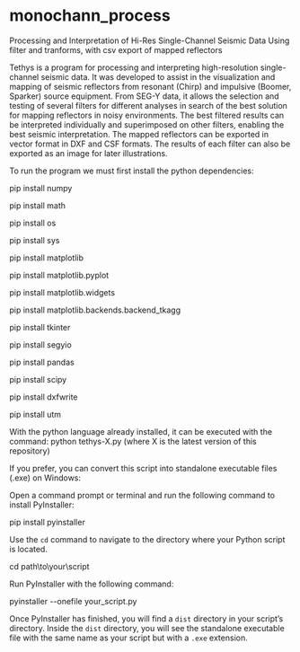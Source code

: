 


# monochann_process
Processing and Interpretation of Hi-Res Single-Channel Seismic Data
Using filter and tranforms, with csv export of mapped reflectors 

Tethys is a program for processing and interpreting high-resolution single-channel seismic data. It was developed to assist in the visualization and mapping of seismic reflectors from resonant (Chirp) and impulsive (Boomer, Sparker) source equipment.
From SEG-Y data, it allows the selection and testing of several filters for different analyses in search of the best solution for mapping reflectors in noisy environments. The best filtered results can be interpreted individually and superimposed on other filters, enabling the best seismic interpretation.
The mapped reflectors can be exported in vector format in DXF and CSF formats. The results of each filter can also be exported as an image for later illustrations.

To run the program we must first install the python dependencies:

pip install numpy

pip install math 

pip install os

pip install sys

pip install matplotlib

pip install matplotlib.pyplot

pip install matplotlib.widgets

pip install matplotlib.backends.backend_tkagg

pip install tkinter

pip install segyio

pip install pandas

pip install scipy

pip install dxfwrite

pip install utm


With the python language already installed, it can be executed with the command:
python tethys-X.py  (where X is the latest version of this repository)



If you prefer, you can convert this script into standalone executable files (.exe) on Windows:

Open a command prompt or terminal and run the following command to install PyInstaller:

pip install pyinstaller

Use the `cd` command to navigate to the directory where your Python script is located.

cd path\to\your\script

Run PyInstaller with the following command:

pyinstaller --onefile your_script.py

Once PyInstaller has finished, you will find a `dist` directory in your script’s directory. 
Inside the `dist` directory, you will see the standalone executable file with the same name as your script but with a `.exe` extension.


